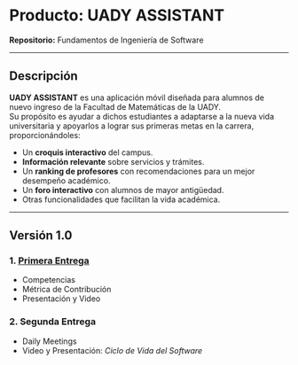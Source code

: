 # Producto: UADY ASSISTANT

**Repositorio:** Fundamentos de Ingeniería de Software

---

## Descripción

**UADY ASSISTANT** es una aplicación móvil diseñada para alumnos de nuevo ingreso de la Facultad de Matemáticas de la UADY.  
Su propósito es ayudar a dichos estudiantes a adaptarse a la nueva vida universitaria y apoyarlos a lograr sus primeras metas en la carrera, proporcionándoles:

- Un **croquis interactivo** del campus.  
- **Información relevante** sobre servicios y trámites.  
- Un **ranking de profesores** con recomendaciones para un mejor desempeño académico.  
- Un **foro interactivo** con alumnos de mayor antigüedad.  
- Otras funcionalidades que facilitan la vida académica.

---

## Versión 1.0

### 1. [Primera Entrega](https://github.com/Sebastian-Cardos/UADY-ASSISTANT/tree/main/Primera%20Entrega/Competencias)
- Competencias  
- Métrica de Contribución  
- Presentación y Video  

### 2. Segunda Entrega
- Daily Meetings  
- Video y Presentación: *Ciclo de Vida del Software*
